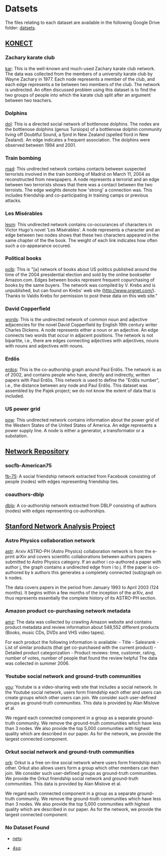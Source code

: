 # Datsets

The files relating to each dataset are available in the following Google Drive folder: [datsets](https://drive.google.com/drive/folders/1UFBZmP7FuU0kJHvM691BMpl7UKVtAlBH?usp=sharing).

## [KONECT](http://konect.cc/)

### Zachary karate club

[kar](http://konect.cc/networks/ucidata-zachary/): This is the well-known and much-used Zachary karate club network. The data was collected from the members of a university karate club by Wayne Zachary in 1977. Each node represents a member of the club, and each edge represents a tie between two members of the club. The network is undirected. An often discussed problem using this dataset is to find the two groups of people into which the karate club split after an argument between two teachers.

### Dolphins

[dol](http://konect.cc/networks/dolphins/): This is a directed social network of bottlenose dolphins. The nodes are the bottlenose dolphins (genus Tursiops) of a bottlenose dolphin community living off Doubtful Sound, a fjord in New Zealand (spelled fiord in New Zealand). An edge indicates a frequent association. The dolphins were observed between 1994 and 2001.

### Train bombing

[mad](http://konect.cc/networks/moreno_train/): This undirected network contains contacts between suspected terrorists involved in the train bombing of Madrid on March 11, 2004 as reconstructed from newspapers. A node represents a terrorist and an edge between two terrorists shows that there was a contact between the two terroists. The edge weights denote how 'strong' a connection was. This includes friendship and co-participating in training camps or previous attacks.

### Les Misérables

[lesm](http://konect.cc/networks/moreno_lesmis/): This undirected network contains co-occurances of characters in Victor Hugo's novel 'Les Misérables'. A node represents a character and an edge between two nodes shows that these two characters appeared in the same chapter of the the book. The weight of each link indicates how often such a co-appearance occured.

### Political books

[polb](http://konect.cc/networks/dimacs10-polbooks/): This is "[a] network of books about US politics published around the time of the 2004 presidential election and sold by the online bookseller Amazon.com. Edges between books represent frequent copurchasing of books by the same buyers. The network was compiled by V. Krebs and is unpublished, but can found on Krebs' web site (<http://www.orgnet.com/>). Thanks to Valdis Krebs for permission to post these data on this web site."

### David Copperfield

[words](http://konect.cc/networks/adjnoun_adjacency/): This is the undirected network of common noun and adjective adjacencies for the novel David Copperfield by English 19th century writer Charles Dickens. A node represents either a noun or an adjective. An edge connects two words that occur in adjacent positions. The network is not bipartite, i.e., there are edges connecting adjectives with adjectives, nouns with nouns and adjectives with nouns.

### Erdős

[erdos](http://konect.cc/networks/pajek-erdos/): This is the co-authorship graph around Paul Erdős. The network is as of 2002, and contains people who have, directly and indirectly, written papers with Paul Erdős. This network is used to define the "Erdős number", i.e., the distance between any node and Paul Erdős. This dataset was assembled by the Pajek project; we do not know the extent of data that is included.

### US power grid

[pow](http://konect.cc/networks/opsahl-powergrid/):  This undirected network contains information about the power grid of the Western States of the United States of America. An edge represents a power supply line. A node is either a generator, a transformator or a substation.

## [Network Repository](https://networkrepository.com/index.php)

### socfb-American75

[fb-75](https://networkrepository.com/socfb-American75.php): A social friendship network extracted from Facebook consisting of people (nodes) with edges representing friendship ties.

### coauthors-dblp

[dblp](https://networkrepository.com/ca-coauthors-dblp.php): A co-authorship network extracted from DBLP consisting of authors (nodes) with edges representing co-authorships.

## [Stanford Network Analysis Project](http://snap.stanford.edu/index.html)

### Astro Physics collaboration network

[astr](http://snap.stanford.edu/data/ca-AstroPh.html): Arxiv ASTRO-PH (Astro Physics) collaboration network is from the e-print arXiv and covers scientific collaborations between authors papers submitted to Astro Physics category. If an author i co-authored a paper with author j, the graph contains a undirected edge from i to j. If the paper is co-authored by k authors this generates a completely connected (sub)graph on k nodes.

The data covers papers in the period from January 1993 to April 2003 (124 months). It begins within a few months of the inception of the arXiv, and thus represents essentially the complete history of its ASTRO-PH section.

### Amazon product co-purchasing network metadata

[amz](http://snap.stanford.edu/data/amazon-meta.html): The data was collected by crawling Amazon website and contains product metadata and review information about 548,552 different products (Books, music CDs, DVDs and VHS video tapes).

For each product the following information is available:
    - Title
    - Salesrank
    - List of similar products (that get co-purchased with the current product)
    - Detailed product categorization
    - Product reviews: time, customer, rating, number of votes, number of people that found the review helpful
The data was collected in summer 2006.

### Youtube social network and ground-truth communities

[you](http://snap.stanford.edu/data/com-Youtube.html): Youtube is a video-sharing web site that includes a social network. In the Youtube social network, users form friendship each other and users can create groups which other users can join. We consider such user-defined groups as ground-truth communities. This data is provided by Alan Mislove et al.

We regard each connected component in a group as a separate ground-truth community. We remove the ground-truth communities which have less than 3 nodes. We also provide the top 5,000 communities with highest quality which are described in our paper. As for the network, we provide the largest connected component.

### Orkut social network and ground-truth communities

[ork](http://snap.stanford.edu/data/com-Orkut.html): Orkut is a free on-line social network where users form friendship each other. Orkut also allows users form a group which other members can then join. We consider such user-defined groups as ground-truth communities. We provide the Orkut friendship social network and ground-truth communities. This data is provided by Alan Mislove et al.

We regard each connected component in a group as a separate ground-truth community. We remove the ground-truth communities which have less than 3 nodes. We also provide the top 5,000 communities with highest quality which are described in our paper. As for the network, we provide the largest connected component.

### No Dataset Found

- [nets]():

- [4sq]():
